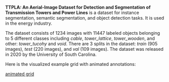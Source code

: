 **TTPLA: An Aerial-Image Dataset for Detection and Segmentation of Transmission Towers and Power Lines** is a dataset for instance segmentation, semantic segmentation, and object detection tasks. It is used in the energy industry. 

The dataset consists of 1234 images with 11447 labeled objects belonging to 5 different classes including *cable*, *tower_lattice*, *tower_wooden*, and other: *tower_tucohy* and *void*. There are 3 splits in the dataset: *train* (905 images), *test* (220 images), and *val* (109 images). The dataset was released in 2020 by the University of South Carolina.

Here is the visualized example grid with animated annotations:

[animated grid](https://github.com/dataset-ninja/ttpla/raw/main/visualizations/horizontal_grid.webm)
